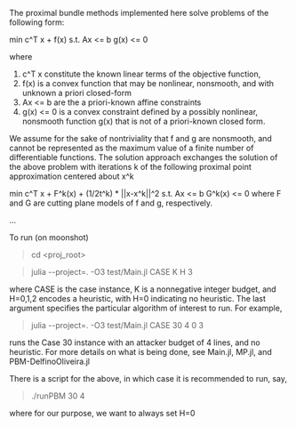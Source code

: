 The proximal bundle methods implemented here solve problems of the following form:

min c^T x + f(x)
s.t. Ax <= b
     g(x) <= 0

where 

<ol>
<li> c^T x constitute the known linear terms of the objective function, </li>
<li> f(x) is a convex function that may be nonlinear, nonsmooth, and with unknown a priori closed-form </li>
<li> Ax <= b are the a priori-known affine constraints </li>
<li> g(x) <= 0 is a convex constraint defined by a possibly nonlinear, nonsmooth function g(x) that is not of a priori-known closed form. </li>
</ol>

We assume for the sake of nontriviality that f and g are nonsmooth, and cannot be represented as the maximum value of a finite number of differentiable functions.
The solution approach exchanges the solution of the above problem with iterations k of the following proximal point approximation centered about x^k

min c^T x + F^k(x) + (1/2t^k) * ||x-x^k||^2
s.t. Ax <= b
     G^k(x) <= 0
where F and G are cutting plane models of f and g, respectively.


...

To run (on moonshot)

> cd <proj_root>

> julia --project=. -O3 test/Main.jl CASE K H 3

where CASE is the case instance, K is a nonnegative integer budget, and H=0,1,2 encodes a heuristic, with H=0 indicating no heuristic.
The last argument specifies the particular algorithm of interest to run.
For example,

> julia --project=. -O3 test/Main.jl CASE 30 4 0 3

runs the Case 30 instance with an attacker budget of 4 lines, and no heuristic. For more details on what is being done, see Main.jl, MP.jl, and PBM-DelfinoOliveira.jl

There is a script for the above, in which case it is recommended to run, say,

> ./runPBM 30 4

where for our purpose, we want to always set H=0
